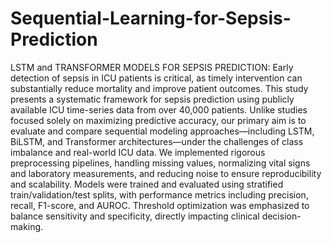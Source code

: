 # Sequential-Learning-for-Sepsis-Prediction
LSTM and TRANSFORMER MODELS FOR SEPSIS PREDICTION:
Early detection of sepsis in ICU patients is critical, as timely intervention can substantially reduce mortality and improve patient outcomes. This study presents a systematic framework for sepsis prediction using publicly available ICU time-series data from over 40,000 patients. Unlike studies focused solely on maximizing predictive accuracy, our primary aim is to evaluate and compare sequential modeling approaches—including LSTM, BiLSTM, and Transformer architectures—under the challenges of class imbalance and real-world ICU data.
We implemented rigorous preprocessing pipelines, handling missing values, normalizing vital signs and laboratory measurements, and reducing noise to ensure reproducibility and scalability. Models were trained and evaluated using stratified train/validation/test splits, with performance metrics including precision, recall, F1-score, and AUROC. Threshold optimization was emphasized to balance sensitivity and specificity, directly impacting clinical decision-making.
